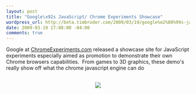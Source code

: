 ```yaml
--- 
layout: post
title: "Google\x92s JavaScript/ Chrome Experiments Showcase"
wordpress_url: http://beta.timbroder.com/2009/03/19/google%e2%80%99s-javascript-chrome-experiments-showcase/
date: 2009-03-19 17:08:00 -04:00
comments: true
---
```

Google at <a href="http://www.chromeexperiments.com/">ChromeExperiments.com</a>  released a showcase site for JavaScript experiments especially aimed as  promotion to demonstrate their own Chrome browsers capabilities.&nbsp; From games to 3D graphics, these demo's really show off what the chrome javascript engine can do<br />
<br />
<div class="separator" style="clear: both; text-align: center;"><a href="http://1.bp.blogspot.com/_Ng3QbVQfLZ8/ScJ8EmTWaKI/AAAAAAAAbGE/_Oq790Qhn5Q/s1600-h/chrome.JPG" imageanchor="1" style="margin-left: 1em; margin-right: 1em;"><img border="0" src="http://1.bp.blogspot.com/_Ng3QbVQfLZ8/ScJ8EmTWaKI/AAAAAAAAbGE/_Oq790Qhn5Q/s320/chrome.JPG" /></a></div>
